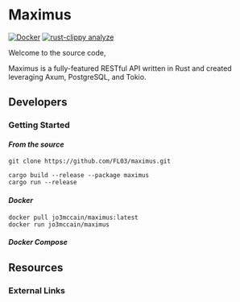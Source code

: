 # Maximus
[![Docker](https://github.com/FL03/maximus/actions/workflows/docker.yml/badge.svg)](https://github.com/FL03/maximus/actions/workflows/docker.yml)
[![rust-clippy analyze](https://github.com/FL03/maximus/actions/workflows/rust-clippy.yml/badge.svg)](https://github.com/FL03/maximus/actions/workflows/rust-clippy.yml)

Welcome to the source code,

Maximus is a fully-featured RESTful API written in Rust and created leveraging Axum, PostgreSQL, and Tokio.

## Developers

### Getting Started

#### _From the source_
    git clone https://github.com/FL03/maximus.git

    cargo build --release --package maximus
    cargo run --release

#### _Docker_

    docker pull jo3mccain/maximus:latest
    docker run jo3mccain/maximus

#### _Docker Compose_

## Resources

### External Links